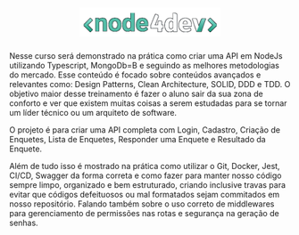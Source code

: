 <h1 align="center">
    <img width="50%"  alt="Node4Devs Logo" title="Node4Devs Logo" src="../readme/assets/images/nodefourdevs-logo.png" />
</h1>
Nesse curso será demonstrado na prática como criar uma API em NodeJs utilizando Typescript, MongoDb=B e seguindo as melhores metodologias do mercado. Esse conteúdo é focado sobre conteúdos avançados e relevantes como: Design Patterns, Clean Architecture, SOLID, DDD e TDD. O objetivo maior desse treinamento é fazer o aluno sair da sua zona de conforto e ver que existem muitas coisas a serem estudadas para se tornar um líder técnico ou um arquiteto de software.

O projeto é para criar uma API completa com Login, Cadastro, Criação de Enquetes, Lista de Enquetes, Responder uma Enquete e Resultado da Enquete.

Além de tudo isso é mostrado na prática como utilizar o Git, Docker, Jest, CI/CD, Swagger da forma correta e como fazer para manter nosso código sempre limpo, organizado e bem estruturado, criando inclusive travas para evitar que códigos defeituosos ou mal formatados sejam commitados em nosso repositório. Falando também sobre o uso correto de middlewares para gerenciamento de permissões nas rotas e segurança na geração de senhas.
